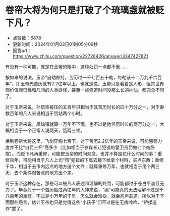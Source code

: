 # 卷帘大将为何只是打破了个琉璃盏就被贬下凡？
- 点赞数：6878
- 更新时间：2024年01月03日01时05分09秒
- 回答url：https://www.zhihu.com/question/22726426/answer/3347427821
<body>
 <p data-pid="aNJNDE8k">有没有一种可能，就是在玉帝的眼中，这种处罚一点都不重……</p>
 <p data-pid="zny7TruJ">按如来的说法，玉帝“自幼修持，苦历过一千七百五十劫，每劫该十二万九千六百年”，即玉帝光苦历就有2.2亿年以上。也就是说，玉帝只是看着是人形，但其世界观价值观已经和凡间的人类妖怪，甚至一些修道时间没那么长的神仙，都完全不同了。</p>
 <p data-pid="zd78zkSM">对于玉帝来说，孙悟空被压的五百年只相当于其苦历时长的四十万分之一，对于寿数百年的凡人来说相当于罚站两个小时。</p>
 <p data-pid="Y7EhOKTK">对于玉帝来说，凤仙镇就算一万年不下雨，也不过是他苦历时长的两万分之一，大概相当于一个正常人渴两天，饿两三顿。</p>
 <p data-pid="grkc3nGD">换到卷帘大将这里，飞剑穿胸七百下，对于苦历2.2亿年的玉帝来说，可能惩罚力度并不比“自罚三杯”高多少（比如相当于参谋长让犯错的警卫员罚做七个俯卧撑）。而贬下凡再重修，可能按玉帝的时间观念，也并不算是花什么时间的事：重修百年，可能相当于凡人上司“罚”犯错的下属去楼下给拿个材料，买点东西；重修千年，相当于去市内远点的地方送个文件；就算重修万年，也就相当于用个两三天，去个条件艰苦点的地方出个差。</p>
 <p data-pid="FzVKNOib">对于玉帝这种存在，那些可以被凡人表述和理解的处罚，可能都过于苍白平淡且无力了。毕竟对于一个苦历超过两亿年的大神来说，“祂”可能真的无法理解不过是千八百年的重修，不过是小万年的干旱，怎么就会难受，就会怨声载道。所以对于下面那些怨言，估计玉帝也只是觉得这些“小孩子”们不过是在无病呻吟，“矫揉造作”罢了。</p>
</body>